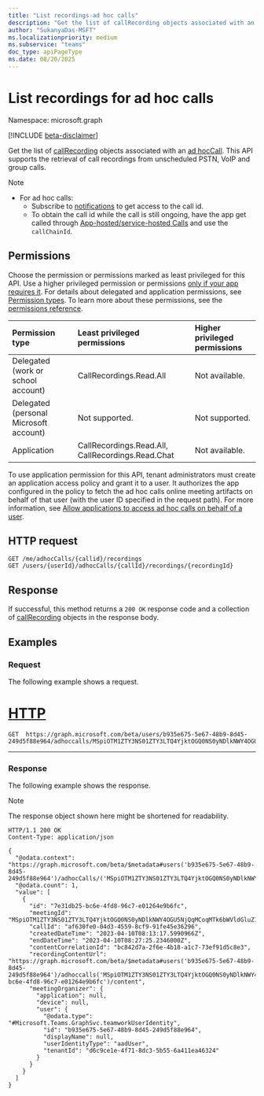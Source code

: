 ```yaml
---
title: "List recordings-ad hoc calls"
description: "Get the list of callRecording objects associated with an ad hoc call."
author: "SukanyaDas-MSFT"
ms.localizationpriority: medium
ms.subservice: "teams"
doc_type: apiPageType
ms.date: 08/20/2025
---
```


# List recordings for ad hoc calls

Namespace: microsoft.graph

[!INCLUDE [beta-disclaimer](../../includes/beta-disclaimer.md)]

Get the list of [callRecording](../resources/callrecording.md) objects associated with an [ad hocCall](/graph/api/resources/adhoccall?view=graph-rest-beta). This API supports the retrieval of call recordings from unscheduled PSTN, VoIP and group calls.

> [!NOTE]
>
> - For ad hoc calls:
>   - Subscribe to [notifications](/graph/teams-changenotifications-callrecording-and-calltranscript) to get access to the call id.
>   - To obtain the call id while the call is still ongoing, have the app get called through [App-hosted/service-hosted Calls](https://learn.microsoft.com/en-us/graph/api/resources/call?view=graph-rest-1.0) and use the `callChainId`.

## Permissions

Choose the permission or permissions marked as least privileged for this API. Use a higher privileged permission or permissions [only if your app requires it](/graph/permissions-overview#best-practices-for-using-microsoft-graph-permissions). For details about delegated and application permissions, see [Permission types](/graph/permissions-overview#permission-types). To learn more about these permissions, see the [permissions reference](/graph/permissions-reference).

<!-- { "blockType": "ignored", "name": "adhoccall_list_recordings" } -->
|Permission type|Least privileged permissions|Higher privileged permissions|
|:---|:---|:---|
|Delegated (work or school account)|CallRecordings.Read.All|Not available.|
|Delegated (personal Microsoft account)|Not supported.|Not supported.|
|Application|CallRecordings.Read.All, CallRecordings.Read.Chat|Not available.|

To use application permission for this API, tenant administrators must create an application access policy and grant it to a user. It authorizes the app configured in the policy to fetch the ad hoc calls online meeting artifacts on behalf of that user (with the user ID specified in the request path). For more information, see [Allow applications to access ad hoc calls on behalf of a user](/graph/cloud-communication-adhoc-call-application-access-policy).

## HTTP request

```http
GET /me/adhocCalls/{callid}/recordings  
GET /users/{userId}/adhocCalls/{callId}/recordings/{recordingId}  
```

## Response

If successful, this method returns a `200 OK` response code and a collection of [callRecording](../resources/callrecording.md) objects in the response body.

## Examples

### Request

The following example shows a request.

# [HTTP](#tab/http)
<!-- {
  "blockType": "request",
  "name": "list_callRecordings",
  "sampleKeys": ["b935e675-5e67-48b9-8d45-249d5f88e964", "MSpiOTM1ZTY3NS01ZTY3LTQ4YjktOGQ0NS0yNDlkNWY4OGU5NjQqMCoqMTk6bWVldGluZ19ZbU0zTnpJNU9USXRZakU0WlMwME1tUTNMVGt6TVRRdFkyWm1PRGRtWmpsaVptRTNAdGhyZWFkLnYy"]
}
-->
``` http
GET  https://graph.microsoft.com/beta/users/b935e675-5e67-48b9-8d45-249d5f88e964/adhoccalls/MSpiOTM1ZTY3NS01ZTY3LTQ4YjktOGQ0NS0yNDlkNWY4OGU5NjQqMCoqMTk6bWVldGluZ19ZbU0zTnpJNU9USXRZakU0WlMwME1tUTNMVGt6TVRRdFkyWm1PRGRtWmpsaVptRTNAdGhyZWFkLnYy/recordings/
```

---

### Response

The following example shows the response.

> [!NOTE]
> The response object shown here might be shortened for readability.

<!-- {
  "blockType": "response",
  "truncated": true,
  "@odata.type": "Collection(microsoft.graph.callRecording)"
}
-->
``` http
HTTP/1.1 200 OK
Content-Type: application/json

{
  "@odata.context": "https://graph.microsoft.com/beta/$metadata#users('b935e675-5e67-48b9-8d45-249d5f88e964')/adhocCalls/('MSpiOTM1ZTY3NS01ZTY3LTQ4YjktOGQ0NS0yNDlkNWY4OGU5NjQqMCoqMTk6bWVldGluZ19ZbU0zTnpJNU9USXRZakU0WlMwME1tUTNMVGt6TVRRdFkyWm1PRGRtWmpsaVptRTNAdGhyZWFkLnYy')/recordings",
  "@odata.count": 1,
  "value": [
    {
      "id": "7e31db25-bc6e-4fd8-96c7-e01264e9b6fc",
      "meetingId": "MSpiOTM1ZTY3NS01ZTY3LTQ4YjktOGQ0NS0yNDlkNWY4OGU5NjQqMCoqMTk6bWVldGluZ19ZbU0zTnpJNU9USXRZakU0WlMwME1tUTNMVGt6TVRRdFkyWm1PRGRtWmpsaVptRTNAdGhyZWFkLnYy",
      "callId": "af630fe0-04d3-4559-8cf9-91fe45e36296",
      "createdDateTime": "2023-04-10T08:13:17.5990966Z",
      "endDateTime": "2023-04-10T08:27:25.2346000Z",
      "contentCorrelationId": "bc842d7a-2f6e-4b18-a1c7-73ef91d5c8e3",
      "recordingContentUrl": "https://graph.microsoft.com/beta/$metadata#users('b935e675-5e67-48b9-8d45-249d5f88e964')/adhoccalls('MSpiOTM1ZTY3NS01ZTY3LTQ4YjktOGQ0NS0yNDlkNWY4OGU5NjQqMCoqMTk6bWVldGluZ19ZbU0zTnpJNU9USXRZakU0WlMwME1tUTNMVGt6TVRRdFkyWm1PRGRtWmpsaVptRTNAdGhyZWFkLnYy')/recordings/('7e31db25-bc6e-4fd8-96c7-e01264e9b6fc')/content",
      "meetingOrganizer": {
        "application": null,
        "device": null,
        "user": {
          "@odata.type": "#Microsoft.Teams.GraphSvc.teamworkUserIdentity",
          "id": "b935e675-5e67-48b9-8d45-249d5f88e964",
          "displayName": null,
          "userIdentityType": "aadUser",
          "tenantId": "d6c9ce1e-4f71-8dc3-5b55-6a411ea46324"
        }
      }
    }
  ]
}
```
